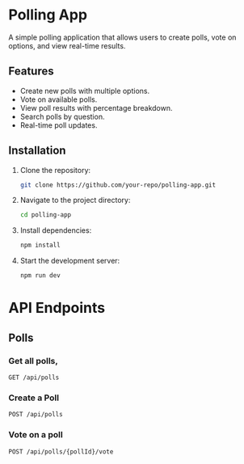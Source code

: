 # Polling App

A simple polling application that allows users to create polls, vote on options, and view real-time results.

## Features

- Create new polls with multiple options.
- Vote on available polls.
- View poll results with percentage breakdown.
- Search polls by question.
- Real-time poll updates.

## Installation

1. Clone the repository:
   ```sh
   git clone https://github.com/your-repo/polling-app.git

2. Navigate to the project directory:
    ```sh
    cd polling-app

3. Install dependencies:
    ```sh
    npm install

4. Start the development server:
    ```sh
    npm run dev


# API Endpoints
## Polls

### Get all polls,
    GET /api/polls

### Create a Poll
    POST /api/polls


### Vote on a poll  
    POST /api/polls/{pollId}/vote

